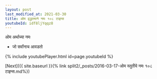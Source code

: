 ```yaml
---
layout: post
last_modified_at: 2021-03-30
title: ओम वृद्धात्माने नमः १०८ टाइम्स
youtubeId: idf8ljYqqz8
---
```

 
 
 ओम अर्थाच्या नमः  
 
 -  जो सर्वांनाच आवडतो 
 
  
 
  
 
 
 
 
 
 


{% include youtubePlayer.html id=page.youtubeId %}
 
[Next]({{ site.baseurl }}{% link  split2/_posts/2016-03-17-ओम स्तुतीये नमः  १०८ टाइम्स.md%})
 
